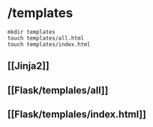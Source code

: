# /templates

```shell
mkdir templates
touch templates/all.html
touch templates/index.html
```

## [[Jinja2]]

## [[Flask/templales/all]]
## [[Flask/templales/index.html]]
